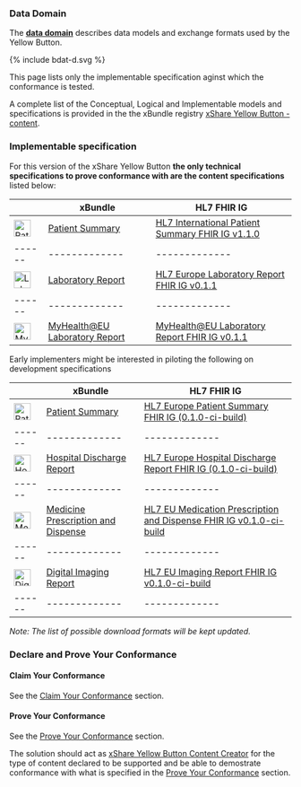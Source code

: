 ### Data Domain


The [**data domain**](content.html) describes data models and exchange formats used by the Yellow Button.

{% include bdat-d.svg %}

This page lists only the implementable specification aginst which the conformance is tested.

A complete list of the Conceptual, Logical and Implementable models and specifications is provided in the the xBundle registry [xShare Yellow Button - content](https://x-bundles.ehr-exchange-format.eu/xb-1-cnt/content.html).


### Implementable specification

For this version of the xShare Yellow Button **the only technical specifications to prove conformance with are the content specifications** listed below:


|  | xBundle  | HL7 FHIR IG |
|------|-------------|-------------|
| <img src="medical-app.png" alt="Patient Summary icon" style="width:30px; vertical-align:middle;"> | [Patient Summary](https://x-bundles.ehr-exchange-format.eu/ps-content/content.html) | [HL7 International Patient Summary FHIR IG v1.1.0](https://hl7.org/fhir/uv/ips/)
|------|-------------|-------------|
| <img src="experiment-results.png" alt="Laboratory Report icon" style="width:30px; vertical-align:middle;"> | [Laboratory Report](https://x-bundles.ehr-exchange-format.eu/lab-rpt-content/content.html) | [HL7 Europe Laboratory Report FHIR IG v0.1.1](http://hl7.eu/fhir/laboratory)
|------|-------------|-------------| 
| <img src="experiment-results.png" alt="MyHealth@EU Laboratory Report icon" style="width:30px; vertical-align:middle;"> | [MyHealth@EU Laboratory Report](https://x-bundles.ehr-exchange-format.eu/myh-eu-lab-cnt/content.html) | [MyHealth@EU Laboratory Report FHIR IG v0.1.1](https://fhir.ehdsi.eu/laboratory)


Early implementers might be interested in piloting the following on development specifications

|  | xBundle  | HL7 FHIR IG |
|------|-------------|-------------|
| <img src="medical-app.png" alt="Patient Summary icon" style="width:30px; vertical-align:middle;"> | [Patient Summary](https://x-bundles.ehr-exchange-format.eu/ps-content/content.html) | [HL7 Europe Patient Summary FHIR IG (0.1.0-ci-build)](https://build.fhir.org/ig/hl7-eu/eps)
|------|-------------|-------------|
| <img src="hospital.png" alt="Hospital Discharge Report icon" style="width:30px; vertical-align:middle;"> | [Hospital Discharge Report](https://x-bundles.ehr-exchange-format.eu/hdr-content/content.html) | [HL7 Europe Hospital Discharge Report FHIR IG (0.1.0-ci-build)](https://build.fhir.org/ig/hl7-eu/hdr)
|------|-------------|-------------|
| <img src="prescription.png" alt="Medicine Prescription and Dispense icon" style="width:30px; vertical-align:middle;"> | [Medicine Prescription and Dispense](https://x-bundles.ehr-exchange-format.eu/mpd-content/content.html) | [HL7 EU Medication Prescription and Dispense FHIR IG v0.1.0-ci-build](https://build.fhir.org/ig/hl7-eu/mpd/)
|------|-------------|-------------|
| <img src="radiology.png" alt="Digital Imaging Report icon" style="width:30px; vertical-align:middle;"> | [Digital Imaging Report](https://x-bundles.ehr-exchange-format.eu/dir-content/content.html) | [HL7 EU Imaging Report FHIR IG v0.1.0-ci-build](https://build.fhir.org/ig/hl7-eu/imaging/)
|------|-------------|-------------|


*Note: The list of possible download formats will be kept updated.*


### Declare and Prove Your Conformance

#### Claim Your Conformance

See the [Claim Your Conformance](conformance.html#claim-your-conformance) section.

#### Prove Your Conformance

See the [Prove Your Conformance](conformance.html#prove-your-conformance) section.

The solution should act as [xShare Yellow Button Content Creator](actors.html#xshare-yellow-button-content-creator) for the type of content declared to be supported and be able to demostrate conformance with what is specified in the 
[Prove Your Conformance](conformance.html#prove-your-conformance) section.